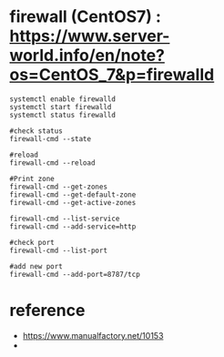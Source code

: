 # firewall (CentOS7) : https://www.server-world.info/en/note?os=CentOS_7&p=firewalld
```
systemctl enable firewalld
systemctl start firewalld
systemctl status firewalld
```

```
#check status
firewall-cmd --state

#reload
firewall-cmd --reload

#Print zone
firewall-cmd --get-zones
firewall-cmd --get-default-zone
firewall-cmd --get-active-zones

firewall-cmd --list-service
firewall-cmd --add-service=http

#check port
firewall-cmd --list-port 

#add new port
firewall-cmd --add-port=8787/tcp
```

# reference
- https://www.manualfactory.net/10153
- 
